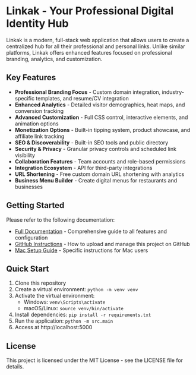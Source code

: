 # Linkak - Your Professional Digital Identity Hub

Linkak is a modern, full-stack web application that allows users to create a centralized hub for all their professional and personal links. Unlike similar platforms, Linkak offers enhanced features focused on professional branding, analytics, and customization.

## Key Features

- **Professional Branding Focus** - Custom domain integration, industry-specific templates, and resume/CV integration
- **Enhanced Analytics** - Detailed visitor demographics, heat maps, and conversion tracking
- **Advanced Customization** - Full CSS control, interactive elements, and animation options
- **Monetization Options** - Built-in tipping system, product showcase, and affiliate link tracking
- **SEO & Discoverability** - Built-in SEO tools and public directory
- **Security & Privacy** - Granular privacy controls and scheduled link visibility
- **Collaboration Features** - Team accounts and role-based permissions
- **Integration Ecosystem** - API for third-party integrations
- **URL Shortening** - Free custom domain URL shortening with analytics
- **Business Menu Builder** - Create digital menus for restaurants and businesses

## Getting Started

Please refer to the following documentation:

- [Full Documentation](DOCUMENTATION.md) - Comprehensive guide to all features and configuration
- [GitHub Instructions](GITHUB_INSTRUCTIONS.md) - How to upload and manage this project on GitHub
- [Mac Setup Guide](MAC_SETUP_GUIDE.md) - Specific instructions for Mac users

## Quick Start

1. Clone this repository
2. Create a virtual environment: `python -m venv venv`
3. Activate the virtual environment:
   - Windows: `venv\Scripts\activate`
   - macOS/Linux: `source venv/bin/activate`
4. Install dependencies: `pip install -r requirements.txt`
5. Run the application: `python -m src.main`
6. Access at http://localhost:5000

## License

This project is licensed under the MIT License - see the LICENSE file for details.
